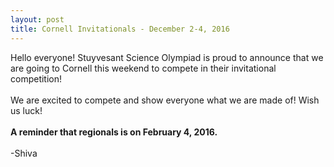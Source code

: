 ```yaml
---
layout: post
title: Cornell Invitationals - December 2-4, 2016
---
```


Hello everyone! Stuyvesant Science Olympiad is proud to announce that we are going to Cornell this weekend to compete in their invitational competition!
<br>
<br>
We are excited to compete and show everyone what we are made of! Wish us luck!
<br>
<br>
**A reminder that regionals is on February 4, 2016.**
<br>
<br>
-Shiva
<br>
<br>
<br>
<br>
<br>
<br>
<br>
<br>
<br>
<br>
<br>
